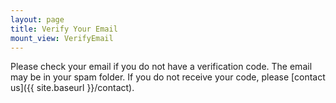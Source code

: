 ```yaml
---
layout: page
title: Verify Your Email
mount_view: VerifyEmail
---
```


Please check your email if you do not have a verification code. The email
may be in your spam folder. If you do not receive your code, please
[contact us]({{ site.baseurl }}/contact).

<div id="verify-email-container"></div>
